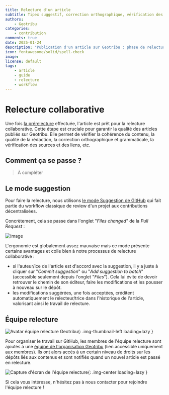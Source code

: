 ```yaml
---
title: Relecture d'un article
subtitle: Tipex suggestif, correction orthographique, vérification des sources
authors:
    - Geotribu
categories:
    - contribution
comments: true
date: 2025-01-24
description: "Publication d'un article sur Geotribu : phase de relecture collaborative"
icon: fontawesome/solid/spell-check
image:
license: default
tags:
    - article
    - guide
    - relecture
    - workflow
---
```


# Relecture collaborative

Une fois [la prérelecture](./prereview.md) effectuée, l'article est prêt pour la relecture collaborative. Cette étape est cruciale pour garantir la qualité des articles publiés sur Geotribu. Elle permet de vérifier la cohérence du contenu, la qualité de la rédaction, la correction orthographique et grammaticale, la vérification des sources et des liens, etc.

## Comment ça se passe ?

> À compléter

## Le mode suggestion

Pour faire la relecture, nous utilisons [le mode Suggestion de GitHub](https://docs.github.com/fr/pull-requests/collaborating-with-pull-requests/reviewing-changes-in-pull-requests/reviewing-proposed-changes-in-a-pull-request#starting-a-review) qui fait partie du workflow classique de review d'un projet aux contributions décentralisées.

Concrètement, cela se passe dans l'onglet "_Files changed_" de la _Pull Request_ :

![image](https://github.com/geotribu/website/assets/1596222/4d081e97-7290-48c4-b1ff-587a8920b508)

L'ergonomie est globalement assez mauvaise mais ce mode présente certains avantages et colle bien à notre processus de relecture collaborative :

- si l'auteur/ice de l'article est d'accord avec la suggestion, il y a juste à cliquer sur "_Commit suggestion_" ou "_Add suggestion to batch_" (accessible seulement depuis l'onglet "_Files_"). Cela lui évite de devoir retrouver le chemin de son éditeur, faire les modifications et les pousser à nouveau sur le dépôt.
- les modifications suggérées, une fois acceptées, créditent automatiquement le relecteur/trice dans l'historique de l'article, valorisant ainsi le travail de relecture.

## Équipe relecture

![Avatar équipe relecture Geotribu](https://cdn.geotribu.fr/img/internal/avatar_octocat_relecture.webp){: .img-thumbnail-left loading=lazy }

Pour organiser le travail sur GitHub, les membres de l'équipe relecture sont ajoutés à une [équipe de l'organisation Geotribu](https://github.com/orgs/geotribu/teams/relecture) (lien accessible uniquement aux membres). Ils ont alors accès à un certain niveau de droits sur les dépôts liés aux contenus et sont notifiés quand un nouvel article est passé en relecture.

![Capture d'écran de l'équipe relecture](https://cdn.geotribu.fr/img/internal/contribution/github_team_relecture.webp){: .img-center loading=lazy }

Si cela vous intéresse, n'hésitez pas à nous contacter pour rejoindre l'équipe relecture !
